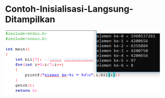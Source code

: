 # Contoh-Inisialisasi-Langsung-Ditampilkan
![img](https://raw.githubusercontent.com/AminPriadi/Contoh-Inisialisasi-Langsung-Ditampilkan/master/35.tanpa%20inisialisasi.png)
